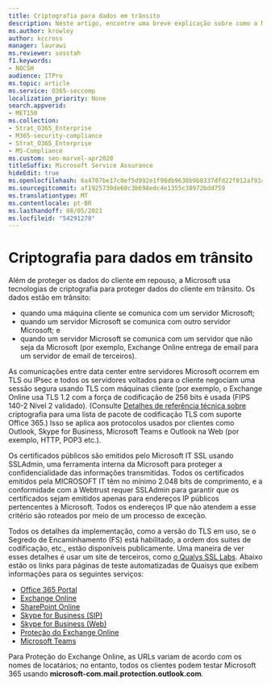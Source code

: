 ```yaml
---
title: Criptografia para dados em trânsito
description: Neste artigo, encontre uma breve explicação sobre como a Microsoft criptografa Microsoft 365 dados do cliente em trânsito.
ms.author: krowley
author: kccross
manager: laurawi
ms.reviewer: sosstah
f1.keywords:
- NOCSH
audience: ITPro
ms.topic: article
ms.service: O365-seccomp
localization_priority: None
search.appverid:
- MET150
ms.collection:
- Strat_O365_Enterprise
- M365-security-compliance
- Strat_O365_Enterprise
- MS-Compliance
ms.custom: seo-marvel-apr2020
titleSuffix: Microsoft Service Assurance
hideEdit: true
ms.openlocfilehash: 6a4707be17c0ef5d992e1f98db9638b9b8337dfd22f012af914ef65891c315ed
ms.sourcegitcommit: af1925730de60c3b698edc4e1355c38972bdd759
ms.translationtype: MT
ms.contentlocale: pt-BR
ms.lasthandoff: 08/05/2021
ms.locfileid: "54291278"
---
```

# <a name="encryption-for-data-in-transit"></a>Criptografia para dados em trânsito

Além de proteger os dados do cliente em repouso, a Microsoft usa tecnologias de criptografia para proteger dados do cliente em trânsito. Os dados estão em trânsito:

- quando uma máquina cliente se comunica com um servidor Microsoft;
- quando um servidor Microsoft se comunica com outro servidor Microsoft; e
- quando um servidor Microsoft se comunica com um servidor que não seja da Microsoft (por exemplo, Exchange Online entrega de email para um servidor de email de terceiros).

As comunicações entre data center entre servidores Microsoft ocorrem em TLS ou IPsec e todos os servidores voltados para o cliente negociam uma sessão segura usando TLS com máquinas cliente (por exemplo, o Exchange Online usa TLS 1.2 com a força de codificação de 256 bits é usada (FIPS 140-2 Nível 2 validado). (Consulte [Detalhes de referência técnica sobre](/microsoft-365/compliance/technical-reference-details-about-encryption) criptografia para uma lista de pacote de codificação TLS com suporte Office 365.) Isso se aplica aos protocolos usados por clientes como Outlook, Skype for Business, Microsoft Teams e Outlook na Web (por exemplo, HTTP, POP3 etc.).

Os certificados públicos são emitidos pelo Microsoft IT SSL usando SSLAdmin, uma ferramenta interna da Microsoft para proteger a confidencialidade das informações transmitidas. Todos os certificados emitidos pela MICROSOFT IT têm no mínimo 2.048 bits de comprimento, e a conformidade com a Webtrust requer SSLAdmin para garantir que os certificados sejam emitidos apenas para endereços IP públicos pertencentes à Microsoft. Todos os endereços IP que não atendem a esse critério são roteados por meio de um processo de exceção.

Todos os detalhes da implementação, como a versão do TLS em uso, se o Segredo de Encaminhamento (FS) está habilitado, a ordem dos suites de codificação, etc., estão disponíveis publicamente. Uma maneira de ver esses detalhes é usar um site de terceiros, como [o Qualys SSL Labs](https://www.ssllabs.com). Abaixo estão os links para páginas de teste automatizadas de Quaisys que exibem informações para os seguintes serviços:

- [Office 365 Portal](https://www.ssllabs.com/ssltest/analyze.html?d=portal.office.com&hideResults=on)
- [Exchange Online](https://www.ssllabs.com/ssltest/analyze.html?d=outlook.office365.com&hideResults=on)
- [SharePoint Online](https://www.ssllabs.com/ssltest/analyze.html?d=microsoft-my.sharepoint.com&hideResults=on)
- [Skype for Business (SIP)](https://www.ssllabs.com/ssltest/analyze.html?d=sipdir.online.lync.com)
- [Skype for Business (Web)](https://www.ssllabs.com/ssltest/analyze.html?d=webdir.online.lync.com&hideResults=on)
- [Proteção do Exchange Online](https://ssl-tools.net/mailservers/microsoft-com.mail.protection.outlook.com)
- [Microsoft Teams](https://www.ssllabs.com/ssltest/analyze.html?d=teams.microsoft.com&latest)

Para Proteção do Exchange Online, as URLs variam de acordo com os nomes de locatários; no entanto, todos os clientes podem testar Microsoft 365 usando **microsoft-com.mail.protection.outlook.com**.

